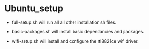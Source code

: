 # Ubuntu_setup

- full-setup.sh will run all all other installation sh files.

- basic-packages.sh will install basic dependancies and packages.

- wifi-setup.sh will install and configure the rtl8821ce wifi driver.
